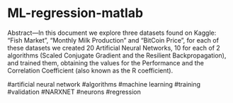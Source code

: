# ML-regression-matlab

Abstract—In this document we explore three datasets found on Kaggle: “Fish Market”, “Monthly Milk Production” and “BitCoin Price”, for each of these datasets we created 20
Artificial Neural Networks, 10 for each of 2 algorithms (Scaled Conjugate Gradient and the Resilient Backpropagation), and trained them, obtaining the values for the Performance and the
Correlation Coefficient (also known as the R coefficient). 

#artificial neural network
#algorithms 
#machine learning 
#training 
#validation 
#NARXNET 
#neurons 
#regression
